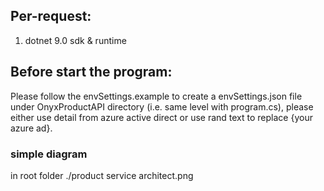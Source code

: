 ## Per-request:
1. dotnet 9.0 sdk & runtime

## Before start the program:
Please follow the envSettings.example to create a envSettings.json file under OnyxProductAPI directory (i.e. same level with program.cs), please either use detail from azure active direct or use rand text to replace {your azure ad}.

### simple diagram
in root folder ./product service architect.png